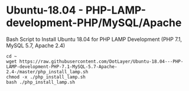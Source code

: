 # Ubuntu-18.04 - PHP-LAMP-development-PHP/MySQL/Apache
Bash Script to Install Ubuntu 18.04 for PHP LAMP Development (PHP 7.1, MySQL 5.7, Apache 2.4)

```
cd ~
wget https://raw.githubusercontent.com/DotLayer/Ubuntu-18.04---PHP-LAMP-development-PHP-7.1-MySQL-5.7-Apache-2.4-/master/php_install_lamp.sh
chmod -x ./php_install_lamp.sh
bash ./php_install_lamp.sh
```
